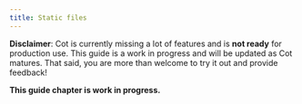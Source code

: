 ```yaml
---
title: Static files
---
```


<div class="alert alert-warning" role="alert"><strong>Disclaimer</strong>: Cot is currently missing a lot of features and is <strong>not ready</strong> for production use. This guide is a work in progress and will be updated as Cot matures. That said, you are more than welcome to try it out and provide feedback!</div>

**This guide chapter is work in progress.**
